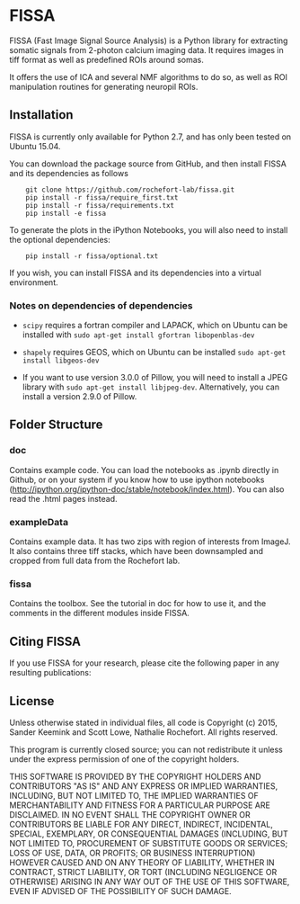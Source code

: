 FISSA
=====

FISSA (Fast Image Signal Source Analysis) is a Python library for extracting
somatic signals from 2-photon calcium imaging data.
It requires images in tiff format as well as predefined ROIs around somas. 

It offers the use of ICA and several NMF algorithms to do so, as well as 
ROI manipulation routines for generating neuropil ROIs. 


Installation
------------

FISSA is currently only available for Python 2.7, and has only been tested on
Ubuntu 15.04.

You can download the package source from GitHub, and then install FISSA and its 
dependencies as follows

```unix
    git clone https://github.com/rochefort-lab/fissa.git
    pip install -r fissa/require_first.txt
    pip install -r fissa/requirements.txt
    pip install -e fissa
```

To generate the plots in the iPython Notebooks, you will also need to install
the optional dependencies:

```unix
    pip install -r fissa/optional.txt
```

If you wish, you can install FISSA and its dependencies into a virtual
environment.

### Notes on dependencies of dependencies

* `scipy` requires a fortran compiler and LAPACK, which on Ubuntu can be
  installed with `sudo apt-get install gfortran libopenblas-dev`

* `shapely` requires GEOS, which on Ubuntu can be installed
  `sudo apt-get install libgeos-dev`

* If you want to use version 3.0.0 of Pillow, you will need to install a JPEG
  library with `sudo apt-get install libjpeg-dev`. Alternatively, you can
  install a version 2.9.0 of Pillow.


Folder Structure
----------------
### doc
Contains example code. You can load the notebooks as .ipynb directly in Github, 
or on your system if you know how to use ipython notebooks 
(http://ipython.org/ipython-doc/stable/notebook/index.html). 
You can also read the .html pages instead. 

### exampleData
Contains example data. It has two zips with region of interests from ImageJ. 
It also contains three tiff stacks, which have been downsampled and cropped 
from full data from the Rochefort lab. 

### fissa
Contains the toolbox. See the tutorial in doc for how to use it, and the comments 
in the different modules inside FISSA.


Citing FISSA
-------
If you use FISSA for your research, please cite the following paper 
in any resulting publications:


License
-------

Unless otherwise stated in individual files, all code is
Copyright (c) 2015, Sander Keemink and Scott Lowe, Nathalie Rochefort.
All rights reserved.

This program is currently closed source; you can not redistribute it unless
under the express permission of one of the copyright holders.

THIS SOFTWARE IS PROVIDED BY THE COPYRIGHT HOLDERS AND CONTRIBUTORS "AS IS"
AND ANY EXPRESS OR IMPLIED WARRANTIES, INCLUDING, BUT NOT LIMITED TO, THE
IMPLIED WARRANTIES OF MERCHANTABILITY AND FITNESS FOR A PARTICULAR PURPOSE
ARE DISCLAIMED. IN NO EVENT SHALL THE COPYRIGHT OWNER OR CONTRIBUTORS BE
LIABLE FOR ANY DIRECT, INDIRECT, INCIDENTAL, SPECIAL, EXEMPLARY, OR
CONSEQUENTIAL DAMAGES (INCLUDING, BUT NOT LIMITED TO, PROCUREMENT OF
SUBSTITUTE GOODS OR SERVICES; LOSS OF USE, DATA, OR PROFITS; OR BUSINESS
INTERRUPTION) HOWEVER CAUSED AND ON ANY THEORY OF LIABILITY, WHETHER IN
CONTRACT, STRICT LIABILITY, OR TORT (INCLUDING NEGLIGENCE OR OTHERWISE)
ARISING IN ANY WAY OUT OF THE USE OF THIS SOFTWARE, EVEN IF ADVISED OF THE
POSSIBILITY OF SUCH DAMAGE.
